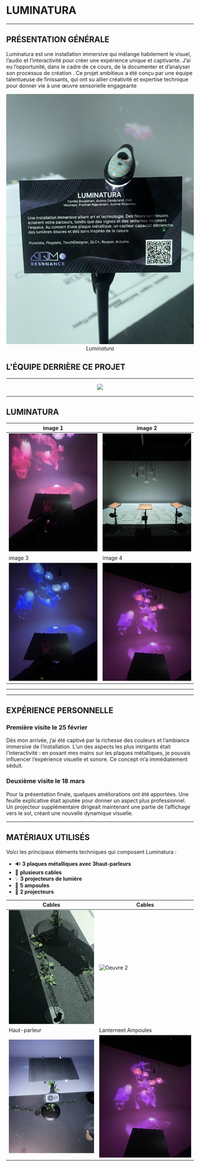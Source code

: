 # LUMINATURA

---

## PRÉSENTATION GÉNÉRALE  

Luminatura est une installation immersive qui mélange habilement le visuel, l’audio et l’interactivité pour créer une expérience unique et captivante. J’ai eu l’opportunité, dans le cadre de ce cours, de la documenter et d’analyser son processus de création  . Ce projet ambitieux a été conçu par une équipe talentueuse de finissants, qui ont su allier créativité et expertise technique pour donner vie à une œuvre sensorielle engageante

<p align="center">
  <img src="Media/Luminatura.jpg" width="700">
  <br>
  <i>Luminatura</i>
</p>

## L'ÉQUIPE DERRIÈRE CE PROJET

---

<p align="center">
  <img src="Media/Équipe.jpg" width="700">
  <br>
</p>

---
## LUMINATURA

| image 1 | image 2 |
|----------|----------|
| ![Oeuvre 1](Media/Dispositife_01.jpg) | ![Oeuvre 2](Media/Dispositife_Grand_Angle.jpg) |
| image 3 | image 4 |
| ![Oeuvre 3](Media/Dispositife_04.jpg) | ![Oeuvre 4](Media/Dispositife_02.jpg) |

---
---

## EXPÉRIENCE PERSONNELLE  

### Première visite le 25 février 
Dès mon arrivée, j’ai été captivé par la richesse des couleurs et l’ambiance immersive de l’installation. L’un des aspects les plus intrigants était l’interactivité : en posant mes mains sur les plaques métalliques, je pouvais influencer l’expérience visuelle et sonore. Ce concept m’a immédiatement séduit.  

### Deuxième visite le 18 mars 
Pour la présentation finale, quelques améliorations ont été apportées. Une feuille explicative était ajoutée pour donner un aspect plus professionnel. Un projecteur supplémentaire dirigeait maintenant une partie de l’affichage vers le sol, créant une nouvelle dynamique visuelle.  

---

## MATÉRIAUX UTILISÉS  

Voici les principaux éléments techniques qui composent Luminatura :  

- 🔊  **3 plaques métalliques avec 3haut-parleurs**  
- 🏮 **plusieurs cables**  
- 💡 **3 projecteurs de lumière**
- 🏮 **5 ampoules**  
- 🎥 **2 projecteurs**  

| Cables | Cables |
|----------|----------|
| ![Oeuvre 1](Media/Cable.jpg) | ![Oeuvre 2](Media/cable_02.jpg) |
| Haut-parleur | Lanterneet Ampoules |
| ![Oeuvre 3](Media/Haut-parleur.jpg) | ![Oeuvre 4](Media/Dispositife_02.jpg) |

